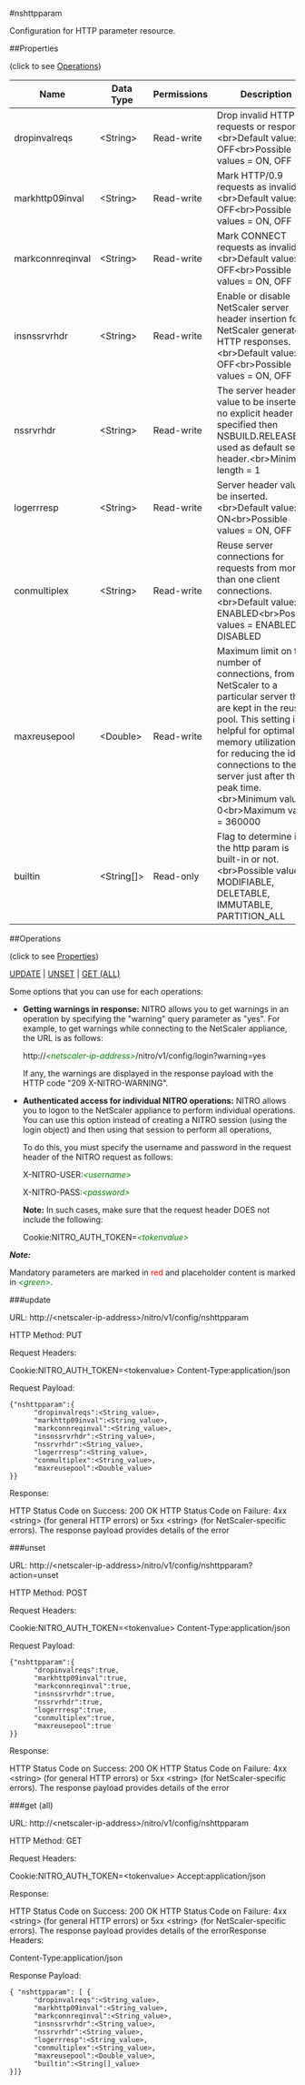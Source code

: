 #nshttpparam

Configuration for HTTP parameter resource.


##Properties 
<span>(click to see [Operations](#operations))</span>


<table><thead><tr><th>Name</th><th> Data Type</th><th> Permissions</th><th>Description</th></tr></thead><tbody><tr><td>dropinvalreqs</td><td>&lt;String></td><td>Read-write</td><td>Drop invalid HTTP requests or responses.&lt;br>Default value: OFF&lt;br>Possible values = ON, OFF</td><tr><tr><td>markhttp09inval</td><td>&lt;String></td><td>Read-write</td><td>Mark HTTP/0.9 requests as invalid.&lt;br>Default value: OFF&lt;br>Possible values = ON, OFF</td><tr><tr><td>markconnreqinval</td><td>&lt;String></td><td>Read-write</td><td>Mark CONNECT requests as invalid.&lt;br>Default value: OFF&lt;br>Possible values = ON, OFF</td><tr><tr><td>insnssrvrhdr</td><td>&lt;String></td><td>Read-write</td><td>Enable or disable NetScaler server header insertion for NetScaler generated HTTP responses.&lt;br>Default value: OFF&lt;br>Possible values = ON, OFF</td><tr><tr><td>nssrvrhdr</td><td>&lt;String></td><td>Read-write</td><td>The server header value to be inserted. If no explicit header is specified then NSBUILD.RELEASE is used as default server header.&lt;br>Minimum length = 1</td><tr><tr><td>logerrresp</td><td>&lt;String></td><td>Read-write</td><td>Server header value to be inserted.&lt;br>Default value: ON&lt;br>Possible values = ON, OFF</td><tr><tr><td>conmultiplex</td><td>&lt;String></td><td>Read-write</td><td>Reuse server connections for requests from more than one client connections.&lt;br>Default value: ENABLED&lt;br>Possible values = ENABLED, DISABLED</td><tr><tr><td>maxreusepool</td><td>&lt;Double></td><td>Read-write</td><td>Maximum limit on the number of connections, from the NetScaler to a particular server that are kept in the reuse pool. This setting is helpful for optimal memory utilization and for reducing the idle connections to the server just after the peak time.&lt;br>Minimum value = 0&lt;br>Maximum value = 360000</td><tr><tr><td>builtin</td><td>&lt;String[]></td><td>Read-only</td><td>Flag to determine if the http param is built-in or not.&lt;br>Possible values = MODIFIABLE, DELETABLE, IMMUTABLE, PARTITION_ALL</td><tr></tbody></table>
##Operations 
<span>(click to see [Properties](#properties))</span>


[UPDATE](#update) | [UNSET](#unset) | [GET (ALL)](#get-(all))


Some options that you can use for each operations:
<ul><li><p><b>Getting warnings in response:</b> NITRO allows you to get warnings in an operation by specifying the "warning" query parameter as "yes". For example, to get warnings while connecting to the NetScaler appliance, the URL is as follows:</p><p>http://<span style="color:green;font-style:italic;">&lt;netscaler-ip-address&gt;</span>/nitro/v1/config/login?warning=yes</p><p>If any, the warnings are displayed in the response payload with the HTTP code "209 X-NITRO-WARNING".</p></li><li><p><b>Authenticated access for individual NITRO operations:</b> NITRO allows you to logon to the NetScaler appliance to perform individual operations. You can use this option instead of creating a NITRO session (using the login object) and then using that session to perform all operations,</p><p>To do this, you must specify the username and password in the request header of the NITRO request as follows:</p><p>X-NITRO-USER:<span style="color:green;font-style:italic;">&lt;username&gt;</span></p><p>X-NITRO-PASS:<span style="color:green;font-style:italic;">&lt;password&gt;</span></p><p><b>Note:</b> In such cases, make sure that the request header DOES not include the following:</p><p>Cookie:NITRO_AUTH_TOKEN=<span style="color:green;font-style:italic;">&lt;tokenvalue&gt;</span></p></li></ul>



***Note:*** 
Mandatory parameters are marked in <span style="color:#FF0000;">red</span> and placeholder content is marked in <span style="color:green;font-style:italic">&lt;green&gt;</span>.

###update



URL: http://&lt;netscaler-ip-address&gt;/nitro/v1/config/nshttpparam
HTTP Method: PUT
Request Headers:

Cookie:NITRO_AUTH_TOKEN=&lt;tokenvalue&gt;Content-Type:application/json

Request Payload: ```{"nshttpparam":{      "dropinvalreqs":<String_value>,      "markhttp09inval":<String_value>,      "markconnreqinval":<String_value>,      "insnssrvrhdr":<String_value>,      "nssrvrhdr":<String_value>,      "logerrresp":<String_value>,      "conmultiplex":<String_value>,      "maxreusepool":<Double_value>}}```
Response:
HTTP Status Code on Success: 200 OKHTTP Status Code on Failure: 4xx &lt;string&gt; (for general HTTP errors) or 5xx &lt;string&gt; (for NetScaler-specific errors). The response payload provides details of the error


###unset



URL: http://&lt;netscaler-ip-address&gt;/nitro/v1/config/nshttpparam?action=unset
HTTP Method: POST
Request Headers:

Cookie:NITRO_AUTH_TOKEN=&lt;tokenvalue&gt;Content-Type:application/json

Request Payload: ```{"nshttpparam":{      "dropinvalreqs":true,      "markhttp09inval":true,      "markconnreqinval":true,      "insnssrvrhdr":true,      "nssrvrhdr":true,      "logerrresp":true,      "conmultiplex":true,      "maxreusepool":true}}```
Response:
HTTP Status Code on Success: 200 OKHTTP Status Code on Failure: 4xx &lt;string&gt; (for general HTTP errors) or 5xx &lt;string&gt; (for NetScaler-specific errors). The response payload provides details of the error


###get (all)



URL: http://&lt;netscaler-ip-address&gt;/nitro/v1/config/nshttpparam
HTTP Method: GET
Request Headers:

Cookie:NITRO_AUTH_TOKEN=&lt;tokenvalue&gt;Accept:application/json

Response:
HTTP Status Code on Success: 200 OKHTTP Status Code on Failure: 4xx &lt;string&gt; (for general HTTP errors) or 5xx &lt;string&gt; (for NetScaler-specific errors). The response payload provides details of the errorResponse Headers:

Content-Type:application/json

Response Payload: ```{ "nshttpparam": [ {      "dropinvalreqs":<String_value>,      "markhttp09inval":<String_value>,      "markconnreqinval":<String_value>,      "insnssrvrhdr":<String_value>,      "nssrvrhdr":<String_value>,      "logerrresp":<String_value>,      "conmultiplex":<String_value>,      "maxreusepool":<Double_value>,      "builtin":<String[]_value>}]}```



